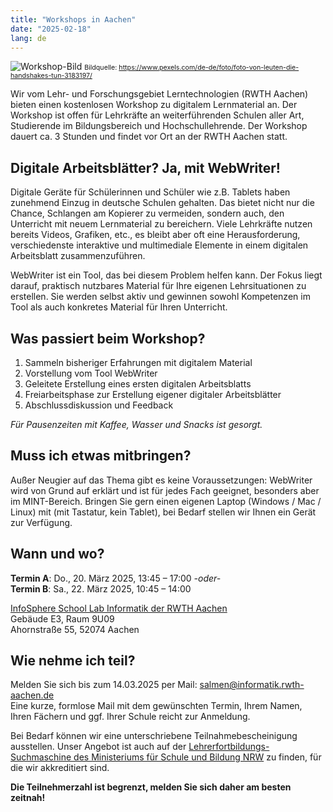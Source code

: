 ```yaml
---
title: "Workshops in Aachen"
date: "2025-02-18"
lang: de
---
```


![Workshop-Bild](https://images.pexels.com/photos/3183197/pexels-photo-3183197.jpeg?auto=compress&cs=tinysrgb&w=1260&h=750&dpr=2)
<small style="font-size: 8pt">Bildquelle: https://www.pexels.com/de-de/foto/foto-von-leuten-die-handshakes-tun-3183197/</small>

Wir vom Lehr- und Forschungsgebiet Lerntechnologien (RWTH Aachen) bieten einen kostenlosen Workshop zu digitalem Lernmaterial an. Der Workshop ist offen für Lehrkräfte an weiterführenden Schulen aller Art, Studierende im Bildungsbereich und Hochschullehrende. Der Workshop dauert ca. 3 Stunden und findet vor Ort an der RWTH Aachen statt.

## Digitale Arbeitsblätter? Ja, mit WebWriter!
Digitale Geräte für Schülerinnen und Schüler wie z.B. Tablets haben zunehmend Einzug in deutsche Schulen gehalten. Das bietet nicht nur die Chance, Schlangen am Kopierer zu vermeiden, sondern auch, den Unterricht mit neuem Lernmaterial zu bereichern. Viele Lehrkräfte nutzen bereits Videos, Grafiken, etc., es bleibt aber oft eine Herausforderung, verschiedenste interaktive und multimediale Elemente in einem digitalen Arbeitsblatt zusammenzuführen.

WebWriter ist ein Tool, das bei diesem Problem helfen kann. Der Fokus liegt darauf, praktisch nutzbares Material für Ihre eigenen Lehrsituationen zu erstellen. Sie werden selbst aktiv und gewinnen sowohl Kompetenzen im Tool als auch konkretes Material für Ihren Unterricht.

## Was passiert beim Workshop?
1.	Sammeln bisheriger Erfahrungen mit digitalem Material
2.	Vorstellung vom Tool WebWriter
3.	Geleitete Erstellung eines ersten digitalen Arbeitsblatts
4.	Freiarbeitsphase zur Erstellung eigener digitaler Arbeitsblätter
5.	Abschlussdiskussion und Feedback

*Für Pausenzeiten mit Kaffee, Wasser und Snacks ist gesorgt.*

## Muss ich etwas mitbringen?
Außer Neugier auf das Thema gibt es keine Voraussetzungen: WebWriter wird von Grund auf erklärt und ist für jedes Fach geeignet, besonders aber im MINT-Bereich. Bringen Sie gern einen eigenen Laptop (Windows / Mac / Linux) mit (mit Tastatur, kein Tablet), bei Bedarf stellen wir Ihnen ein Gerät zur Verfügung.

## Wann und wo?
**Termin A**: Do., 20. März 2025, 13:45 – 17:00 *-oder-*\
**Termin B**: Sa., 22. März 2025, 10:45 – 14:00

[InfoSphere School Lab Informatik der RWTH Aachen](https://www.infosphere.rwth-aachen.de/cms/~bgyjwu/infosphere/)\
Gebäude E3, Raum 9U09\
Ahornstraße 55, 52074 Aachen

## Wie nehme ich teil?
Melden Sie sich bis zum 14.03.2025 per Mail:
[salmen@informatik.rwth-aachen.de](mailto:salmen@informatik.rwth-aachen.de?subject=WebWriter%20Workshop%20Teilnahme&amp;body=Hallo%20Herr%20Salmen%2C%0A%0Ahiermit%20m%C3%B6chte%20ich%20mich%20f%C3%BCr%20den%20Workshop%20am%20%5B20.03%2F22.03%5D%20anmelden.%20Ich%20bin%20%5BLehrkraft%2FStudentIn%2FDozentIn%5D%20mit%20den%20F%C3%A4chern%20%5BF%C3%A4cher%5D%20an%20%5BSchule%20oder%20Hochschule%5D.%0A%0AViele%20Gr%C3%BC%C3%9Fe%0A%5BIhr%20Name%5D)\
Eine kurze, formlose Mail mit dem gewünschten Termin, Ihrem Namen, Ihren Fächern und ggf. Ihrer Schule reicht zur Anmeldung.

Bei Bedarf können wir eine unterschriebene Teilnahmebescheinigung ausstellen. Unser Angebot ist auch auf der [Lehrerfortbildungs-Suchmaschine des Ministeriums für Schule und Bildung NRW](http://www.suche.lehrerfortbildung.nrw.de/) zu finden, für die wir akkreditiert sind.

**Die Teilnehmerzahl ist begrenzt, melden Sie sich daher am besten zeitnah!**
